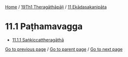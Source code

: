 
[Home](/) / [19Th1 Theragāthāpāḷi](/tipitaka/19Th1.md) / [11 Ekādasakanipāta](/tipitaka/19Th1/11.md)

# 11.1 Paṭhamavagga

* [11.1.1 Saṅkiccattheragāthā](/tipitaka/19Th1/11/11.1/11.1.1.md)

[Go to previous page](/tipitaka/19Th1/11.md) / [Go to parent page](/tipitaka/19Th1/11.md) / [Go to next page](/tipitaka/19Th1/11/11.1/11.1.1.md)



